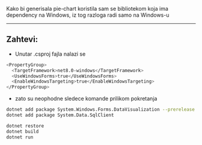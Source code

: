 

 Kako bi generisala pie-chart koristila sam se bibliotekom koja ima dependency na Windows, iz tog razloga radi samo na Windows-u

---

## Zahtevi:
-  Unutar .csproj fajla nalazi se 
```bash
<PropertyGroup>
  <TargetFramework>net8.0-windows</TargetFramework>
  <UseWindowsForms>true</UseWindowsForms>
  <EnableWindowsTargeting>true</EnableWindowsTargeting>
</PropertyGroup>

```
- zato su neophodne sledece komande prilikom pokretanja

```bash
dotnet add package System.Windows.Forms.DataVisualization --prerelease
dotnet add package System.Data.SqlClient

dotnet restore
dotnet build
dotnet run
